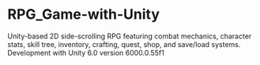 # RPG_Game-with-Unity
Unity-based 2D side-scrolling RPG featuring combat mechanics, character stats, skill tree, inventory, crafting, quest, shop, and save/load systems.
Development with Unity 6.0 version 6000.0.55f1 
